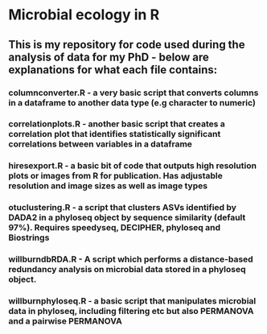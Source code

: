 # Microbial ecology in R
## This is my repository for code used during the analysis of data for my PhD - below are explanations for what each file contains:

### columnconverter.R - a very basic script that converts columns in a dataframe to another data type (e.g character to numeric)
### correlationplots.R - another basic script that creates a correlation plot that identifies statistically significant correlations between variables in a dataframe
### hiresexport.R - a basic bit of code that outputs high resolution plots or images from R for publication. Has adjustable resolution and image sizes as well as image types
### otuclustering.R - a script that clusters ASVs identified by DADA2 in a phyloseq object by sequence similarity (default 97%). Requires speedyseq, DECIPHER, phyloseq and Biostrings
### willburndbRDA.R - A script which performs a distance-based redundancy analysis on microbial data stored in a phyloseq object. 
### willburnphyloseq.R - a basic script that manipulates microbial data in phyloseq, including filtering etc but also PERMANOVA and a pairwise PERMANOVA
